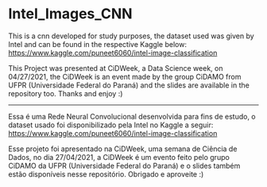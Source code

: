# Intel_Images_CNN
This is a cnn developed for study purposes, the dataset used was given by Intel and can be found in the respective Kaggle below: </br>
https://www.kaggle.com/puneet6060/intel-image-classification

This Project was presented at CiDWeek, a Data Science week, on 04/27/2021, the CiDWeek is an event made by the group CiDAMO from UFPR (Universidade Federal do Paraná) and the slides are available in the repository too. Thanks and enjoy :)


---------------------------------------------------------------------------------------------------------------------------------------------------
Essa é uma Rede Neural Convolucional desenvolvida para fins de estudo, o dataset usado foi disponibilizado pela Intel no Kaggle a seguir:
https://www.kaggle.com/puneet6060/intel-image-classification

Esse projeto foi apresentado na CiDWeek, uma semana de Ciência de Dados, no dia 27/04/2021, a CiDWeek é um evento feito pelo grupo CiDAMO da UFPR (Universidade Federal do Paraná) e o slides também estão disponíveis nesse repositório. Obrigado e aproveite :)
